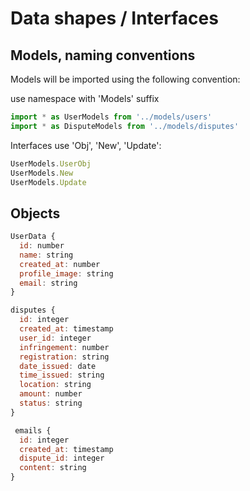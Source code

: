 # Data shapes / Interfaces

## Models, naming conventions

Models will be imported using the following convention:

use namespace with 'Models' suffix
```js
import * as UserModels from '../models/users'
import * as DisputeModels from '../models/disputes'
```

Interfaces use 'Obj', 'New', 'Update':
```js
UserModels.UserObj
UserModels.New
UserModels.Update
```

## Objects

```js
UserData {
  id: number
  name: string
  created_at: number
  profile_image: string
  email: string
}
```

```js
disputes {
  id: integer
  created_at: timestamp
  user_id: integer
  infringement: number
  registration: string
  date_issued: date
  time_issued: string
  location: string
  amount: number
  status: string
}
```


```js
 emails {
  id: integer
  created_at: timestamp
  dispute_id: integer
  content: string
}
```